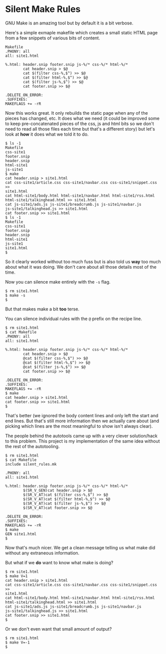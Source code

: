 # Silent Make Rules

GNU Make is an amazing tool but by default it is a bit verbose.

Here's a simple exmaple makefile which creates a small static HTML page from a
few snippets of various bits of content.

```
Makefile
.PHONY: all
all: site1.html

%.html: header.snip footer.snip js-%/* css-%/* html-%/*
        cat header.snip > $@
        cat $(filter css-%,$^) >> $@
        cat $(filter html-%,$^) >> $@
        cat $(filter js-%,$^) >> $@
        cat footer.snip >> $@

.DELETE_ON_ERROR:
.SUFFIXES:
MAKEFLAGS += -rR
```

Now this works great. It only rebuilds the static page when any of the pieces
has changed, etc. It does what we need (it could be improved some to keep
pre-concatenated pieces of the css, js and html bits so we don't need to read
all those files each time but that's a different story) but let's look at
**how** it does what we told it to do.

```
$ ls -1
Makefile
css-site1
footer.snip
header.snip
html-site1
js-site1
$ make
cat header.snip > site1.html
cat css-site1/article.css css-site1/navbar.css css-site1/snippet.css >>
site1.html
cat html-site1/body.html html-site1/navbar.html html-site1/rss.html
html-site1/talkinghead.html >> site1.html
cat js-site1/ads.js js-site1/breadcrumb.js js-site1/navbar.js
js-site1/talkinghead.js >> site1.html
cat footer.snip >> site1.html
$ ls -1
Makefile
css-site1
footer.snip
header.snip
html-site1
js-site1
site1.html
$
```

So it clearly worked without too much fuss but is also told us **way** too much
about what it was doing. We don't care about all those details most of the
time.

Now you can silence make entirely with the `-s` flag.

```
$ rm site1.html
$ make -s
$
```

But that makes make a bit **too** terse.

You can silence individual rules with the `@` prefix on the recipe line.

```
$ rm site1.html
$ cat Makefile
.PHONY: all
all: site1.html

%.html: header.snip footer.snip js-%/* css-%/* html-%/*
        cat header.snip > $@
        @cat $(filter css-%,$^) >> $@
        @cat $(filter html-%,$^) >> $@
        @cat $(filter js-%,$^) >> $@
        cat footer.snip >> $@

.DELETE_ON_ERROR:
.SUFFIXES:
MAKEFLAGS += -rR
$ make
cat header.snip > site1.html
cat footer.snip >> site1.html
$
```

That's better (we ignored the body content lines and only left the start and
end lines. But that's still more information then we actually care about (and
picking which lines are the most meaningful to show isn't always clear).

The people behind the autotools came up with a very clever solution/hack to
this problem. This project is my implementation of the same idea without the
rest of the autotooling.

```
$ rm site1.html
$ cat Makefile
include silent_rules.mk

.PHONY: all
all: site1.html

%.html: header.snip footer.snip js-%/* css-%/* html-%/*
        $(SR_V_GEN)cat header.snip > $@
        $(SR_V_AT)cat $(filter css-%,$^) >> $@
        $(SR_V_AT)cat $(filter html-%,$^) >> $@
        $(SR_V_AT)cat $(filter js-%,$^) >> $@
        $(SR_V_AT)cat footer.snip >> $@

.DELETE_ON_ERROR:
.SUFFIXES:
MAKEFLAGS += -rR
$ make
GEN site1.html
$
```

Now that's much nicer. We get a clean message telling us what make did without
any extraneous information.

But what if we **do** want to know what make is doing?


```
$ rm site1.html
$ make V=1
cat header.snip > site1.html
cat css-site1/article.css css-site1/navbar.css css-site1/snippet.css >>
site1.html
cat html-site1/body.html html-site1/navbar.html html-site1/rss.html
html-site1/talkinghead.html >> site1.html
cat js-site1/ads.js js-site1/breadcrumb.js js-site1/navbar.js
js-site1/talkinghead.js >> site1.html
cat footer.snip >> site1.html
$
```

Or we don't even want that small amount of output?

```
$ rm site1.html
$ make V=-1
$
```
